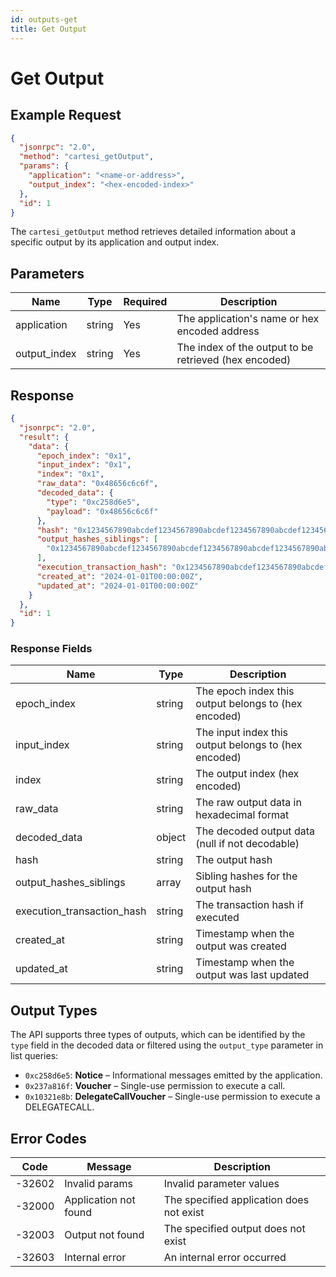 ```yaml
---
id: outputs-get
title: Get Output
---
```


# Get Output

## Example Request

```json
{
  "jsonrpc": "2.0",
  "method": "cartesi_getOutput",
  "params": {
    "application": "<name-or-address>",
    "output_index": "<hex-encoded-index>"
  },
  "id": 1
}
```

The `cartesi_getOutput` method retrieves detailed information about a specific output by its application and output index.

## Parameters

| Name         | Type   | Required | Description                                      |
|--------------|--------|----------|--------------------------------------------------|
| application  | string | Yes      | The application's name or hex encoded address    |
| output_index | string | Yes      | The index of the output to be retrieved (hex encoded)   |

## Response

```json
{
  "jsonrpc": "2.0",
  "result": {
    "data": {
      "epoch_index": "0x1",
      "input_index": "0x1",
      "index": "0x1",
      "raw_data": "0x48656c6c6f",
      "decoded_data": {
        "type": "0xc258d6e5",
        "payload": "0x48656c6c6f"
      },
      "hash": "0x1234567890abcdef1234567890abcdef1234567890abcdef1234567890abcdef",
      "output_hashes_siblings": [
        "0x1234567890abcdef1234567890abcdef1234567890abcdef1234567890abcdef"
      ],
      "execution_transaction_hash": "0x1234567890abcdef1234567890abcdef1234567890abcdef1234567890abcdef",
      "created_at": "2024-01-01T00:00:00Z",
      "updated_at": "2024-01-01T00:00:00Z"
    }
  },
  "id": 1
}
```

### Response Fields

| Name                     | Type   | Description                                      |
|--------------------------|--------|--------------------------------------------------|
| epoch_index             | string | The epoch index this output belongs to (hex encoded) |
| input_index             | string | The input index this output belongs to (hex encoded) |
| index                   | string | The output index (hex encoded)                   |
| raw_data                | string | The raw output data in hexadecimal format        |
| decoded_data            | object | The decoded output data (null if not decodable)  |
| hash                    | string | The output hash                                  |
| output_hashes_siblings  | array  | Sibling hashes for the output hash               |
| execution_transaction_hash | string | The transaction hash if executed                |
| created_at              | string | Timestamp when the output was created            |
| updated_at              | string | Timestamp when the output was last updated       |

## Output Types

The API supports three types of outputs, which can be identified by the `type` field in the decoded data or filtered using the `output_type` parameter in list queries:

- `0xc258d6e5`: **Notice** – Informational messages emitted by the application.
- `0x237a816f`: **Voucher** – Single-use permission to execute a call.
- `0x10321e8b`: **DelegateCallVoucher** – Single-use permission to execute a DELEGATECALL.

## Error Codes

| Code    | Message                | Description                                      |
|---------|------------------------|--------------------------------------------------|
| -32602  | Invalid params         | Invalid parameter values                         |
| -32000  | Application not found  | The specified application does not exist         |
| -32003  | Output not found       | The specified output does not exist              |
| -32603  | Internal error         | An internal error occurred                       | 